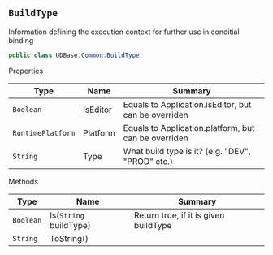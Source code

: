 ## `BuildType`

Information defining the execution context for further use in conditial binding
```csharp
public class UDBase.Common.BuildType

```

Properties

| Type | Name | Summary | 
| --- | --- | --- | 
| `Boolean` | IsEditor | Equals to Application.isEditor, but can be overriden | 
| `RuntimePlatform` | Platform | Equals to Application.platform, but can be overriden | 
| `String` | Type | What build type is it? (e.g. "DEV", "PROD" etc.) | 


Methods

| Type | Name | Summary | 
| --- | --- | --- | 
| `Boolean` | Is(`String` buildType) | Return true, if it is given buildType | 
| `String` | ToString() |  | 



